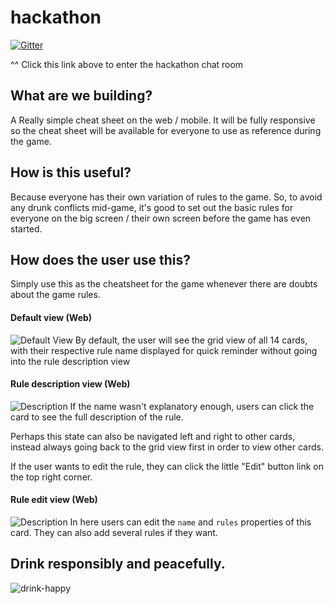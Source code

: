 # hackathon

[![Gitter](https://badges.gitter.im/Join%20Chat.svg)](https://gitter.im/samwalshnz/hackathon?utm_source=badge&utm_medium=badge&utm_campaign=pr-badge)

^^ Click this link above to enter the hackathon chat room

## What are we building?
A Really simple cheat sheet on the web / mobile. It will be fully responsive so the cheat sheet will be available for everyone to use as reference during the game.

## How is this useful?
Because everyone has their own variation of rules to the game. So, to avoid any drunk conflicts mid-game, it's good to set out the basic rules for everyone on the big screen / their own screen before the game has even started.

## How does the user use this?
Simply use this as the cheatsheet for the game whenever there are doubts about the game rules.

#### Default view (Web)
![Default View](http://i.imgur.com/6AITbFw.png?1 "Default View")
By default, the user will see the grid view of all 14 cards, with their respective rule name displayed for quick reminder without going into the rule description view

#### Rule description view (Web)
![Description](http://i.imgur.com/OqT2Csp.png?1 "Description View")
If the name wasn't explanatory enough, users can click the card to see the full description of the rule. 

Perhaps this state can also be navigated left and right to other cards, instead always going back to the grid view first in order to view other cards.

If the user wants to edit the rule, they can click the little "Edit" button link on the top right corner.

#### Rule edit view (Web)
![Description](http://i.imgur.com/SkNWtTQ.png?1 "Rule Edit View")
In here users can edit the `name` and `rules` properties of this card. They can also add several rules if they want.

## Drink responsibly and peacefully.
![drink-happy](http://i.giphy.com/DfLwM9kttDFEQ.gif "Drink responsibly and peacefully")
